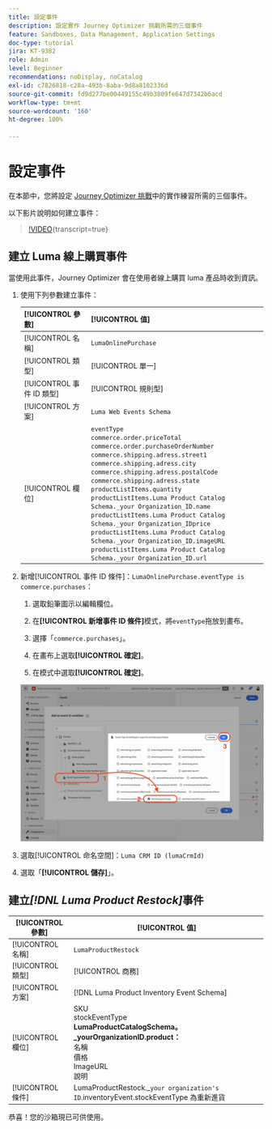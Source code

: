 ```yaml
---
title: 設定事件
description: 設定實作 Journey Optimizer 挑戰所需的三個事件
feature: Sandboxes, Data Management, Application Settings
doc-type: tutorial
jira: KT-9382
role: Admin
level: Beginner
recommendations: noDisplay, noCatalog
exl-id: c7826818-c28a-493b-8aba-9d8a8102336d
source-git-commit: fd9d277be00449155c49b3809fe647d7342b6acd
workflow-type: tm+mt
source-wordcount: '160'
ht-degree: 100%

---
```


# 設定事件

在本節中，您將設定 [Journey Optimizer 挑戰](/help/challenges/introduction-and-prerequisites.md)中的實作練習所需的三個事件。

以下影片說明如何建立事件：

>[!VIDEO](https://video.tv.adobe.com/v/336253?quality=12&learn=on){transcript=true}

## 建立 Luma 線上購買事件

當使用此事件，Journey Optimizer 會在使用者線上購買 luma 產品時收到資訊。

1. 使用下列參數建立事件：

   | [!UICONTROL 參數] | [!UICONTROL 值] |
   |-------------|-----------|
   | [!UICONTROL 名稱] | `LumaOnlinePurchase` |
   | [!UICONTROL 類型] | [!UICONTROL 單一] |
   | [!UICONTROL 事件 ID 類型] | [!UICONTROL 規則型] |
   | [!UICONTROL 方案] | `Luma Web Events Schema` |
   | [!UICONTROL 欄位] | `eventType` <br>`commerce.order.priceTotal`<br>`commerce.order.purchaseOrderNumber`<br>`commerce.shipping.adress.street1`<br>`commerce.shipping.adress.city`<br>`commerce.shipping.adress.postalCode`<br>`commerce.shipping.adress.state`<br>`productListItems.quantity`<br>`productListItems.Luma Product Catalog Schema._your Organization_ID.name`<br>`productListItems.Luma Product Catalog Schema._your Organization_IDprice`<br>`productListItems.Luma Product Catalog Schema._your Organization_ID.imageURL`<br>`productListItems.Luma Product Catalog Schema._your Organization_ID.url` |

1. 新增[!UICONTROL 事件 ID 條件]：`LumaOnlinePurchase.eventType is commerce.purchases`：

   1. 選取鉛筆圖示以編輯欄位。

   1. 在&#x200B;**[!UICONTROL 新增事件 ID 條件]**&#x200B;模式，將`eventType`拖放到畫布。
   1. 選擇「`commerce.purchases`」。
   1. 在畫布上選取&#x200B;**[!UICONTROL 確定]**。
   1. 在模式中選取&#x200B;**[!UICONTROL 確定]**。

   ![新增事件條件](/help/tutorial-configure-a-training-sandbox/assets/Event-lumaOnlinePurchase-condition-1.png)

1. 選取[!UICONTROL 命名空間]：`Luma CRM ID (lumaCrmId)`

1. 選取「**[!UICONTROL 儲存]**」。

## 建立&#x200B;*[!DNL Luma Product Restock]*&#x200B;事件

| [!UICONTROL 參數] | [!UICONTROL 值] |
|-------------|-----------|
| [!UICONTROL 名稱] | `LumaProductRestock` |
| [!UICONTROL 類型] | [!UICONTROL 商務] |
| [!UICONTROL 方案] | [!DNL Luma Product Inventory Event Schema] |
| [!UICONTROL 欄位] | SKU <br> stockEventType<br><b>LumaProductCatalogSchema。_yourOrganizationID.product：</b> <br>名稱<br>價格<br> ImageURL<br>說明 |
| [!UICONTROL 條件] | LumaProductRestock._`your organization's ID`.inventoryEvent.stockEventType 為重新進貨 |

恭喜！您的沙箱現已可供使用。
